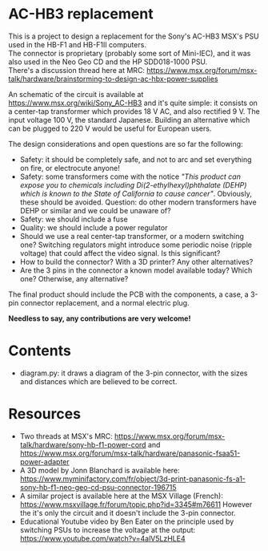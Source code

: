 # AC-HB3 replacement
This is a project to design a replacement for the Sony's AC-HB3 MSX's PSU used in the HB-F1 and HB-F1II computers.  
The connector is proprietary (probably some sort of Mini-IEC), and it was also used in the Neo Geo CD and the HP SDD018-1000 PSU.  
There's a discussion thread here at MRC: https://www.msx.org/forum/msx-talk/hardware/brainstorming-to-design-ac-hbx-power-supplies

An schematic of the circuit is available at https://www.msx.org/wiki/Sony_AC-HB3 and it's quite simple: it consists on a center-tap transformer which provides 18 V AC, and also rectified 9 V. The input voltage 100 V, the standard Japanese. Building an alternative which can be plugged to 220 V would be useful for European users.

The design considerations and open questions are so far the following:

* Safety: it should be completely safe, and not to arc and set everything on fire, or electrocute anyone!
* Safety: some transformers come with the notice _"This product can expose you to chemicals including Di(2-ethylhexyl)phthalate (DEHP) which is known to the State of California to cause cancer"_. Obviously, these should be avoided. Question: do other modern transformers have DEHP or similar and we could be unaware of?
* Safety: we should include a fuse
* Quality: we should include a power regulator
* Should we use a real center-tap transformer, or a modern switching one? Switching regulators might introduce some periodic noise (ripple voltage) that could affect the video signal. Is this significant?
* How to build the connector? With a 3D printer? Any other alternatives?
* Are the 3 pins in the connector a known model available today? Which one? Otherwise, any alternative?

The final product should include the PCB with the components, a case, a 3-pin connector replacement, and a normal electric plug.

**Needless to say, any contributions are very welcome!**

# Contents
* diagram.py: it draws a diagram of the 3-pin connector, with the sizes and distances which are believed to be correct.

# Resources
* Two threads at MSX's MRC: https://www.msx.org/forum/msx-talk/hardware/sony-hb-f1-power-cord and  https://www.msx.org/forum/msx-talk/hardware/panasonic-fsaa51-power-adapter
* A 3D model by Jonn Blanchard is available here: https://www.myminifactory.com/fr/object/3d-print-panasonic-fs-a1-sony-hb-f1-neo-geo-cd-psu-connector-196715
* A similar project is available here at the MSX Village (French): https://www.msxvillage.fr/forum/topic.php?id=3345#m76611 However the it's only the circuit and it doesn't include the 3-pin connector.
* Educational Youtube video by Ben Eater on the principle used by switching PSUs to increase the voltage at the output: https://www.youtube.com/watch?v=4alV5LzHLE4
